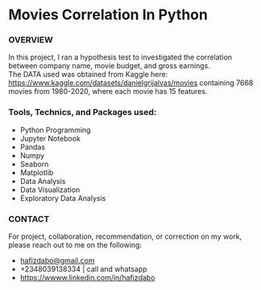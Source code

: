 # Movies Correlation In Python

### OVERVIEW
In this project, I ran a hypothesis test to investigated the correlation between company name, movie budget, and gross earnings.  
The DATA used was obtained from Kaggle here: https://www.kaggle.com/datasets/danielgrijalvas/movies containing 7668 movies from 1980-2020, where each movie has 15 features.

### Tools, Technics, and Packages used:
* Python Programming
* Jupyter Notebook
* Pandas
* Numpy
* Seaborn
* Matplotlib
* Data Analysis
* Data Visualization
* Exploratory Data Analysis

### CONTACT
For project, collaboration, recommendation, or correction on my work, please reach out to me on the following:  
* hafizdabo@gmail.com
* +2348039138334 | call and whatsapp
* https://wwww.linkedin.com/in/hafizdabo
